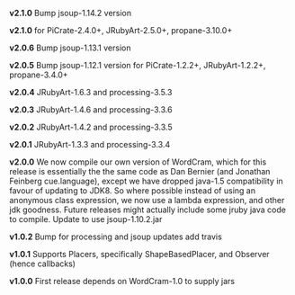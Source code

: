 **v2.1.0**
Bump jsoup-1.14.2 version

**v2.1.0**
for PiCrate-2.4.0+, JRubyArt-2.5.0+, propane-3.10.0+

**v2.0.6**
Bump jsoup-1.13.1 version

**v2.0.5**
Bump jsoup-1.12.1 version for PiCrate-1.2.2+, JRubyArt-1.2.2+, propane-3.4.0+

**v2.0.4**
JRubyArt-1.6.3 and processing-3.5.3

**v2.0.3**
JRubyArt-1.4.6 and processing-3.3.6

**v2.0.2**
JRubyArt-1.4.2 and processing-3.3.5

**v2.0.1**
JRubyArt-1.3.3 and processing-3.3.4

**v2.0.0**
We now compile our own version of WordCram, which for this release is essentially the the same code as Dan Bernier (and Jonathan Feinberg cue.language), except we have dropped java-1.5 compatibility in favour of updating to JDK8. So where possible instead of using an anonymous class expression, we now use a lambda expression, and other jdk goodness. Future releases might actually include some jruby java code to compile. Update to use jsoup-1.10.2.jar

**v1.0.2** Bump for processing and jsoup updates add travis

**v1.0.1** Supports Placers, specifically ShapeBasedPlacer, and Observer (hence callbacks)

**v1.0.0** First release depends on WordCram-1.0 to supply jars
